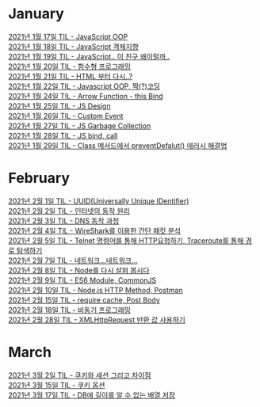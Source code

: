 # January
[2021년 1월 17일 TIL - JavaScript OOP](https://velog.io/@sms8377/TIL-JavaScript-OOP)<br>
[2021년 1월 18일 TIL - JavaScript 객체지향](https://velog.io/@sms8377/TIL-JavaScript-%EB%AF%B8%EB%8B%88-%ED%94%84%EB%A1%9C%EC%A0%9D%ED%8A%B8%EC%88%98%ED%96%89%EC%A4%91-v4esfn6r)<br>
[2021년 1월 19일 TIL - JavaScript.. 이 친구 왜이럴까..](https://velog.io/@sms8377/TIL-119-Javascript..-%EC%9D%B4-%EC%B9%9C%EA%B5%AC-%EC%99%9C%EC%9D%B4%EB%9F%B4%EA%B9%8C)<br>
[2021년 1월 20일 TIL - 함수형 프로그래밍](https://velog.io/@sms8377/TIL-120-%ED%95%A8%EC%88%98%ED%98%95-%ED%94%84%EB%A1%9C%EA%B7%B8%EB%9E%98%EB%B0%8D)<br>
[2021년 1월 21일 TIL - HTML 부터 다시..?](https://velog.io/@sms8377/TIL-121-HTML-%EB%B6%80%ED%84%B0-%EB%8B%A4%EC%8B%9C)<br>
[2021년 1월 22일 TIL - Javascript OOP, 짝(?)코딩](https://velog.io/@sms8377/TIL-122-Pair-Programming)<br>
[2021년 1월 24일 TIL - Arrow Function - this Bind](https://velog.io/@sms8377/TIL-124-Arrow-Function-this-Bind)<br>
[2021년 1월 25일 TIL - JS Design](https://velog.io/@sms8377/TIL-125-Javascript-Design)<br>
[2021년 1월 26일 TIL - Custom Event](https://velog.io/@sms8377/TIL-126)<br>
[2021년 1월 27일 TIL - JS Garbage Collection](https://velog.io/@sms8377/TIL-127-JS-Garbage-Collection)<br>
[2021년 1월 28일 TIL - JS bind, call](https://velog.io/@sms8377/TIL-128-JS-bind-call-apply)<br>
[2021년 1월 29일 TIL - Class 메서드에서 preventDefalut() 에러시 해결법](https://velog.io/@sms8377/TIL-129-JS-class-preventDefaulte)<br>

# February
[2021년 2월 1일 TIL - UUID(Universally Unique IDentifier)](https://velog.io/@sms8377/TIL-21-UUIDUniversally-Unique-IDentifier)<br>
[2021년 2월 2일 TIL - 인터넷의 동작 원리](https://velog.io/@sms8377/%EC%9D%B8%ED%84%B0%EB%84%B7%EC%9D%98-%EB%8F%99%EC%9E%91-%EC%9B%90%EB%A6%ACOSI-7-layer)<br>
[2021년 2월 3일 TIL - DNS 동작 과정](https://velog.io/@sms8377/TIL23-DNS-%EB%8F%99%EC%9E%91-%EA%B3%BC%EC%A0%95)<br>
[2021년 2월 4일 TIL - WireShark를 이용한 간단 패킷 분석](https://velog.io/@sms8377/TIL-24-Wireshark%EB%A5%BC-%EC%9D%B4%EC%9A%A9%ED%95%9C-%EA%B0%84%EB%8B%A8-%ED%8C%A8%ED%82%B7-%EB%B6%84%EC%84%9D)<br>
[2021년 2월 5일 TIL - Telnet 명령어를 통해 HTTP요청하기, Traceroute를 통해 경로 탐색하기](https://velog.io/@sms8377/TIL-25-텔넷Telnet명령을-통해-HTTP-요청하기)<br>
[2021년 2월 7일 TIL - 네트워크...네트워크...](https://velog.io/@sms8377/TIL-27-Routing-Protocol)<br>
[2021년 2월 8일 TIL - Node를 다시 살펴 봅시다](https://velog.io/@sms8377/TIL-28-Node를-다시-살펴-봅시다)<br>
[2021년 2월 9일 TIL - ES6 Module, CommonJS](https://velog.io/@sms8377/TIL-29-ES6-Module-CommonJS)<br>
[2021년 2월 10일 TIL - Node.js HTTP Method, Postman](https://velog.io/@sms8377/TIL-210-Node.js-HTTP-Method-Postman)<br>
[2021년 2월 15일 TIL - require cache, Post Body](https://velog.io/@sms8377/TIL-215-require-cache-Post-Body)<br>
[2021년 2월 18일 TIL - 비동기 프로그래밍](https://velog.io/@sms8377/TIL-218-%EB%B9%84%EB%8F%99%EA%B8%B0-%ED%94%84%EB%A1%9C%EA%B7%B8%EB%9E%98%EB%B0%8D)<br>
[2021년 2월 28일 TIL - XMLHttpRequest 반환 값 사용하기](https://velog.io/@sms8377/TIL-228-XMLHttpRequest-%EB%B0%98%ED%99%98-%EA%B0%92-%EC%82%AC%EC%9A%A9%ED%95%98%EA%B8%B0Callback)
# March
[2021년 3월 2일 TIL - 쿠키와 세션 그리고 차이점](https://velog.io/@sms8377/TIL-32-%EC%BF%A0%ED%82%A4%EC%99%80-%EC%84%B8%EC%85%98-%EA%B7%B8%EB%A6%AC%EA%B3%A0-%EC%B0%A8%EC%9D%B4%EC%A0%90)<br>
[2021년 3월 15일 TIL - 쿠키 옵션](https://velog.io/@sms8377/TIL-316-%EC%BF%A0%ED%82%A4-%EC%98%B5%EC%85%98-%EB%B0%8F-JWT)<br>
[2021년 3월 17일 TIL - DB에 길이를 알 수 없는 배열 저장]()<br>

